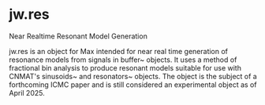 # jw.res
Near Realtime Resonant Model Generation

jw.res is an object for Max intended for near real time generation of resonance models from signals in buffer~ objects. It uses a method of fractional bin analysis to produce resonant models suitable for use with CNMAT's sinusoids~ and resonators~ objects. The object is the subject of a forthcoming ICMC paper and is still considered an experimental object as of April 2025.
